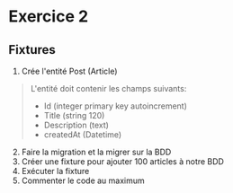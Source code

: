 # Exercice 2 
## Fixtures

1. Crée l'entité Post (Article)

> L'entité doit contenir les champs suivants:
> - Id (integer primary key autoincrement)
> - Title (string 120)
> - Description (text)
> - createdAt (Datetime)

2. Faire la migration et la migrer sur la BDD
3. Créer une fixture pour ajouter 100 articles à notre BDD
4. Exécuter la fixture
5. Commenter le code au maximum
